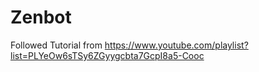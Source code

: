 # Zenbot

Followed Tutorial from https://www.youtube.com/playlist?list=PLYeOw6sTSy6ZGyygcbta7GcpI8a5-Cooc